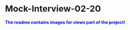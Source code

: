 # Mock-Interview-02-20

<h4 style="color: blue;">The readme contains images for views part of the project!</h4>

